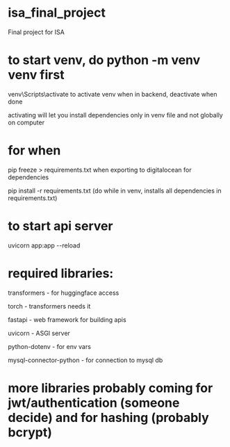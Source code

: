 # isa_final_project
Final project for ISA

# to start venv, do python -m venv venv first
venv\Scripts\activate to activate venv when in backend, deactivate when done

activating will let you install dependencies only in venv file and not globally on computer

# for when 
pip freeze > requirements.txt when exporting to digitalocean for dependencies

pip install -r requirements.txt (do while in venv, installs all dependencies in requirements.txt)

# to start api server
uvicorn app:app --reload 

# required libraries:
transformers - for huggingface access

torch - transformers needs it

fastapi - web framework for building apis

uvicorn - ASGI server

python-dotenv - for env vars

mysql-connector-python - for connection to mysql db

# more libraries probably coming for jwt/authentication (someone decide) and for hashing (probably bcrypt)
